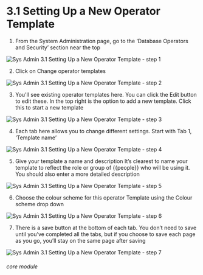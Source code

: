# 3.1 Setting Up a New Operator Template

1. From the System Administration page, go to the ‘Database Operators and Security’ section near the top

![Sys Admin 3.1 Setting Up a New Operator Template - step 1](Sys_Admin_3.1_Setting_Up_a_New_Operator_Template_im_1.png)

2. Click on Change operator templates

![Sys Admin 3.1 Setting Up a New Operator Template - step 2](Sys_Admin_3.1_Setting_Up_a_New_Operator_Template_im_2.png)

3. You&#039;ll see existing operator templates here. You can click the Edit button to edit these. In the top right is the option to add a new template. Click this to start a new template

![Sys Admin 3.1 Setting Up a New Operator Template - step 3](Sys_Admin_3.1_Setting_Up_a_New_Operator_Template_im_3.png)

4. Each tab here allows you to change different settings. Start with Tab 1, ‘Template name’

![Sys Admin 3.1 Setting Up a New Operator Template - step 4](Sys_Admin_3.1_Setting_Up_a_New_Operator_Template_im_4.png)

5. Give your template a name and description
It’s clearest to name your template to reflect the role or group of {{people}} who will be using it. You should also enter a more detailed description

![Sys Admin 3.1 Setting Up a New Operator Template - step 5](Sys_Admin_3.1_Setting_Up_a_New_Operator_Template_im_5.png)

6. Choose the colour scheme for this operator Template using the Colour scheme drop down

![Sys Admin 3.1 Setting Up a New Operator Template - step 6](Sys_Admin_3.1_Setting_Up_a_New_Operator_Template_im_6.png)

7. There is a save button at the bottom of each tab. You don’t need to save until you’ve completed all the tabs, but if you choose to save each page as you go, you’ll stay on the same page after saving

![Sys Admin 3.1 Setting Up a New Operator Template - step 7](Sys_Admin_3.1_Setting_Up_a_New_Operator_Template_im_7.png)


###### core module